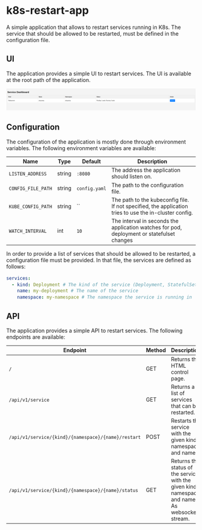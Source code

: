 # k8s-restart-app

A simple application that allows to restart services running in K8s. The service that should be allowed to be restarted, must be defined in the configuration file.

## UI

The application provides a simple UI to restart services. The UI is available at the root path of the application.

![UI](docs/ui.png)

## Configuration

The configuration of the application is mostly done through environment variables. The following environment variables are available:

| Name | Type | Default | Description |
|------|------|---------|-------------|
| `LISTEN_ADDRESS` | string | `:8080` | The address the application should listen on. |
| `CONFIG_FILE_PATH` | string | `config.yaml` | The path to the configuration file. |
| `KUBE_CONFIG_PATH` | string | `` | The path to the kubeconfig file. If not specified, the application tries to use the in-cluster config. |
| `WATCH_INTERVAL` | int | `10` | The interval in seconds the application watches for pod, deployment or statefulset changes |

In order to provide a list of services that should be allowed to be restarted, a configuration file must be provided. In that file, the services are defined as follows:

```yaml
services:
  - kind: Deployment # The kind of the service (Deployment, StatefulSet)
    name: my-deployment # The name of the service
    namespace: my-namespace # The namespace the service is running in
```

## API

The application provides a simple API to restart services. The following endpoints are available:

| Endpoint | Method | Description |
|----------|--------|-------------|
| `/` | GET | Returns the HTML control page. |
| `/api/v1/service` | GET | Returns a list of services that can be restarted. |
| `/api/v1/service/{kind}/{namespace}/{name}/restart` | POST | Restarts the service with the given kind, namespace and name. |
| `/api/v1/service/{kind}/{namespace}/{name}/status` | GET | Returns the status of the service with the given kind, namespace and name. As websocket stream. |
